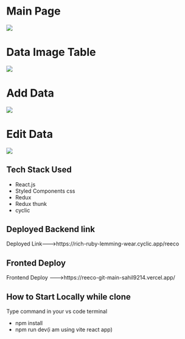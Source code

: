 <h1>Main Page</h1>
<img src="https://github.com/masai-course/utkarsh_fw20_1149/assets/106021674/5a4d6f94-e2b0-4ca9-acd3-4bdb5b9063a3" />
<h1>Data Image Table</h1>
<img src='https://github.com/masai-course/utkarsh_fw20_1149/assets/106021674/46114ca9-3410-409f-9597-03eed9b26039' />
<h1>Add Data</h1>
<img src='https://github.com/masai-course/utkarsh_fw20_1149/assets/106021674/b1c7540c-b031-4348-a2bc-320db6d3755f' />
<h1>Edit Data</h1>
<img src='https://github.com/masai-course/utkarsh_fw20_1149/assets/106021674/39676a8d-2619-4b0d-a536-eb9a034868f2' />
<h2>Tech Stack Used</h2>
  <ul>
    <li>React.js</li>
    <li>Styled Components css</li>
    <li>Redux</li>
    <li>Redux thunk</li>
    <li>cyclic </li>
  </ul>
<h2>Deployed Backend link </h2>
<p>Deployed Link--->https://rich-ruby-lemming-wear.cyclic.app/reeco</p>
<h2>Fronted Deploy</h2>
<p>Frontend Deploy --->https://reeco-git-main-sahil9214.vercel.app/</p>
<h2>How to Start Locally while clone</h2>
<p>Type command in your vs code terminal</p>
<ul>
  <li>npm install</li>
  <li>npm run dev(i am using vite react app)</li>
</ul>
